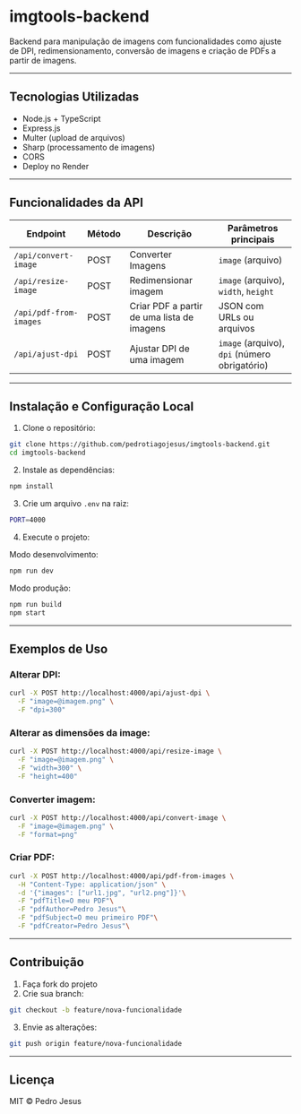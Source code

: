 # imgtools-backend

Backend para manipulação de imagens com funcionalidades como ajuste de DPI, redimensionamento, conversão de imagens e criação de PDFs a partir de imagens.

---

## Tecnologias Utilizadas

-   Node.js + TypeScript
-   Express.js
-   Multer (upload de arquivos)
-   Sharp (processamento de imagens)
-   CORS
-   Deploy no Render

---

## Funcionalidades da API

| Endpoint               | Método | Descrição                                  | Parâmetros principais                         |
| ---------------------- | ------ | ------------------------------------------ | --------------------------------------------- |
| `/api/convert-image`   | POST   | Converter Imagens                          | `image` (arquivo)                             |
| `/api/resize-image`    | POST   | Redimensionar imagem                       | `image` (arquivo), `width`, `height`          |
| `/api/pdf-from-images` | POST   | Criar PDF a partir de uma lista de imagens | JSON com URLs ou arquivos                     |
| `/api/ajust-dpi`       | POST   | Ajustar DPI de uma imagem                  | `image` (arquivo), `dpi` (número obrigatório) |

---

## Instalação e Configuração Local

1. Clone o repositório:

```bash
git clone https://github.com/pedrotiagojesus/imgtools-backend.git
cd imgtools-backend
```

2. Instale as dependências:

```bash
npm install
```

3. Crie um arquivo `.env` na raiz:

```bash
PORT=4000
```

4. Execute o projeto:

Modo desenvolvimento:

```bash
npm run dev
```

Modo produção:

```bash
npm run build
npm start
```

---

## Exemplos de Uso

### Alterar DPI:

```bash
curl -X POST http://localhost:4000/api/ajust-dpi \
  -F "image=@imagem.png" \
  -F "dpi=300"
```

### Alterar as dimensões da image:

```bash
curl -X POST http://localhost:4000/api/resize-image \
  -F "image=@imagem.png" \
  -F "width=300" \
  -F "height=400"
```

### Converter imagem:

```bash
curl -X POST http://localhost:4000/api/convert-image \
  -F "image=@imagem.png" \
  -F "format=png"
```

### Criar PDF:

```bash
curl -X POST http://localhost:4000/api/pdf-from-images \
  -H "Content-Type: application/json" \
  -d '{"images": ["url1.jpg", "url2.png"]}'\
  -F "pdfTitle=O meu PDF"\
  -F "pdfAuthor=Pedro Jesus"\
  -F "pdfSubject=O meu primeiro PDF"\
  -F "pdfCreator=Pedro Jesus"\
```

---

## Contribuição

1. Faça fork do projeto
2. Crie sua branch:

```bash
git checkout -b feature/nova-funcionalidade
```

3. Envie as alterações:

```bash
git push origin feature/nova-funcionalidade
```

---

## Licença

MIT © Pedro Jesus
